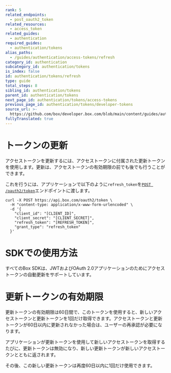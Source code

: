 ```yaml
---
rank: 5
related_endpoints:
  - post_oauth2_token
related_resources:
  - access_token
related_guides:
  - authentication
required_guides:
  - authentication/tokens
alias_paths:
  - /guides/authentication/access-tokens/refresh
category_id: authentication
subcategory_id: authentication/tokens
is_index: false
id: authentication/tokens/refresh
type: guide
total_steps: 8
sibling_id: authentication/tokens
parent_id: authentication/tokens
next_page_id: authentication/tokens/access-tokens
previous_page_id: authentication/tokens/developer-tokens
source_url: >-
  https://github.com/box/developer.box.com/blob/main/content/guides/authentication/tokens/refresh.md
fullyTranslated: true
---
```

# トークンの更新

アクセストークンを更新するには、アクセストークンに付属された更新トークンを使用します。更新は、アクセストークンの有効期限の前でも後でも行うことができます。

これを行うには、アプリケーションで以下のように`refresh_token`を[`POST
/oauth2/token`](endpoint://post-oauth2-token)エンドポイントに渡します。

```curl
curl -X POST https://api.box.com/oauth2/token \
  -H "content-type: application/x-www-form-urlencoded" \
  -d '{
    "client_id": "[CLIENT_ID]",
    "client_secret": "[CLIENT_SECRET]",
    "refresh_token": "[REFRESH_TOKEN]",
    "grant_type": "refresh_token"
  }'

```

<Message>

# SDKでの使用方法

すべてのBox SDKは、JWTおよびOAuth 2.0アプリケーションのためにアクセストークンの自動更新をサポートしています。

</Message>

<Message danger>

# 更新トークンの有効期限

更新トークンの有効期限は60日間で、このトークンを使用すると、新しいアクセストークンと更新トークンを1回だけ取得できます。アクセストークンと更新トークンが60日以内に更新されなかった場合は、ユーザーの再承認が必要になります。

アプリケーションが更新トークンを使用して新しいアクセストークンを取得するたびに、更新トークンは無効になり、新しい更新トークンが新しいアクセストークンとともに返されます。

その後、この新しい更新トークンは再度60日以内に1回だけ使用できます。

</Message>
